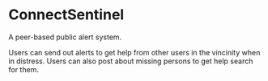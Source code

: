 # ConnectSentinel

A peer-based public alert system.

Users can send out alerts to get help from other users in the vincinity when in distress. Users can also post about missing persons to get help search for them.